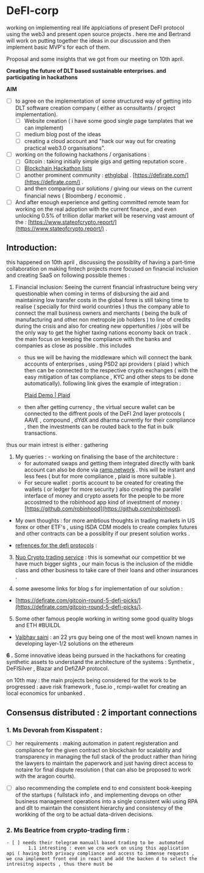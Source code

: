 # DeFI-corp
working on  implementing real life applciations of present DeFI protocol using the web3 and present open  source projects .  here  me and Bertrand will work on  putting together the ideas in our discussion and then implement basic MVP's for each of them.


Proposal and some insights that we got from our meeting on  10th april. 

 **Creating the future of DLT  based  sustainable enterprises. and participating in hackathons**  

**AIM**

- [ ]  to agree on the  implementation of some  structured way of  getting into  DLT  software creation  company ( either as consultants /  project implementation).
    - [ ]  Website creation ( i have some good single page tamplates that we can implement)
    - [ ]  medium blog post of the ideas
    - [ ]  creating a cloud account and  "hack our way out for creating practical  web3.0 organisations".
- [ ]  working on the following hackathons / organisations :
    - [ ]  Gitcoin : taking initially simple gigs and getting reputation score .
    - [ ]  [Blockchain  Hackathon lists](https://gitcoin.co/hackathon-list)
    - [ ]  another prominent community :  [ethglobal](https://www.ethglobal.co/) . [https://defirate.com/](https://defirate.com/) .
    - [ ]  and then  comparing our solutions  / giving our views on  the current financial  news  ( Bloomberg / economic .
- [ ]  And after enough experience and getting committed remote team for  working on the  real adoption with the current finance ,  and even unlocking 0.5% of trillion dollar market will be reserving  vast amount of the  :  [https://www.stateofcrypto.report/](https://www.stateofcrypto.report/) .

## Introduction:

this happened on 10th april , discussing the possiblity of having a part-time collaboration on  making fintech projects  more focused on financial inclusion and creating SaaS on  following  possible themes :

1. Financial inclusion: Seeing the current financial infrastructure being  very questionable when coming in terms of disbursing the aid and  maintaining low transfer costs in the global forex is still taking time to realise ( specially for  third world countries ) thus  the company able to connect the  mall business owners and merchants ( being the bulk of manufacturing and other non metropole job holders )  to line of credits during the crisis and also for creating new oppertunities / jobs   will be the only way to get the higher taxing nations economy back on track . the main focus on keeping the compliance with the banks and companies as close as possible . this includes 
    - thus we will be having the middleware which will connect the bank accounts of enterprises ,  using PSD2 api providers  ( plaid ) which then can be connected to the respective  crypto exchanges ( with the easy mitigation of tax compliance , KYC and other steps to be done automatically). following link gives the example of integration :

        [Plaid Demo | Plaid](https://plaid.com/demo/?mkt_tok=eyJpIjoiTlRabVl6QTVZemxoWkRneSIsInQiOiJcL3RsbTZYSlwvVXlCK2Rpb1Z4cVltZm5DT3hPKzVWeFZiS2gxWXlVRG5BRDR6RTVcL09VWTZsVFQ2dFo4b2RyRFRReHpLdmVlakdNeGZXdEJYUHV1VW5FMFhZcEFhWGdtOFcxaUE2TUZEWVl3Zm1cL01WUmRQSXdTWHMxaEpKWVNGUnkifQ%3D%3D&countryCode=FR&language=en&product=transactions)

    - then after getting currency , the virtual secure wallet can be connected to the diffrent pools of the DeFI 2nd layer protocols ( AAVE , compound , dYdX and dharma currently for their  compliance ,  then the investments can be routed  back to the fiat  in bulk transactions.

thus our main intrest is either : gathering 

1. My queries : - working on finalising the base of the architecture :
    - for automated swaps and getting them  integrated directly with bank account can also be done via [ramp.network](http://ramp.network) . this will be instant and  less fees ( but for more compliance , plaid is more suitable ).
    - For secure wallet : portis account to be created  for creating the  wallets ( or ledger for more security ) also creating the parallel interface of money and crypto assets for the people to be more accostmed to the robinhood app kind of investment of money : [https://github.com/robinhood](https://github.com/robinhood).

- My own thoughts : for more ambtious thoughts in  trading markets in US forex or other ETF's , using ISDA CDM models to create complex futures and other contracts can be a possiblity if our present solution works .

      

- [refrences for the defi protocols](https://www.notion.so/DeFi-Onboarding-Guide-a0713cfe5d844ff28bc829006625b118) :

3. [Nuo Crypto trading service](https://www.nuo.network/) : this is somewhat our competitior bt we have much bigger sights , our main focus is the inclusion of the middle class and other  business to take care of their loans and other insurances .  

4. some awesome links for blog s for implementation  of our solution : 

- [https://defirate.com/gitcoin-round-5-defi-picks/](https://defirate.com/gitcoin-round-5-defi-picks/).

5.  Some other  famous people  working in writing some good quality blogs and ETH #BUILDL

- [Vaibhav saini](https://vaibhavsaini.textile.cafe/) : an 22 yrs guy being  one of the most well known names in developing layer-1/2 solutions on the ethereum

**6 .**    Some innovative ideas  being pursued in the hackathons for creating synthetic assets to understand the architecture of the systems : Synthetix ,  DeFISilver  , Blazar  and DefiZAP protocol. 




on 10th may : the main projects being considered for the work to be progressed : aave risk framework , fuse.io  , rcmpi-wallet for creating an local economics for unbanked .




## Consensus distributed : 2  important  connections
### 1. Ms Devorah from Kisspatent : 
   
- [ ] her requirements : making automation in patent registeration and compliance for the given contract on blockchain for  scalablity and transparency  in managing the full stack of the  product rather than hiring the lawyers to maintain the paperwork and just having direct access to notaire for final dispute resolution ( that can also be proposed to work with the aragon courts). 

- [ ] also recommending the complete end to end consistent book-keeping of the startups ( fullstack info , and implementing devops on other business management operations into a single consistent wiki using RPA and dlt to maintain the consistent hierarchy and consistency of the workking  of the org to be actual data-driven decisions. 



### 2. Ms Beatrice from crypto-trading firm :
    - [ ] needs their telegram manuall based trading to be  automated   
            1.1 intresting : even we cna work on using this application  api ( having both privacy compliance and access to immense requests , we cna implement front end in react and add the backen d to select the intresitng aspects , thus there must be 



